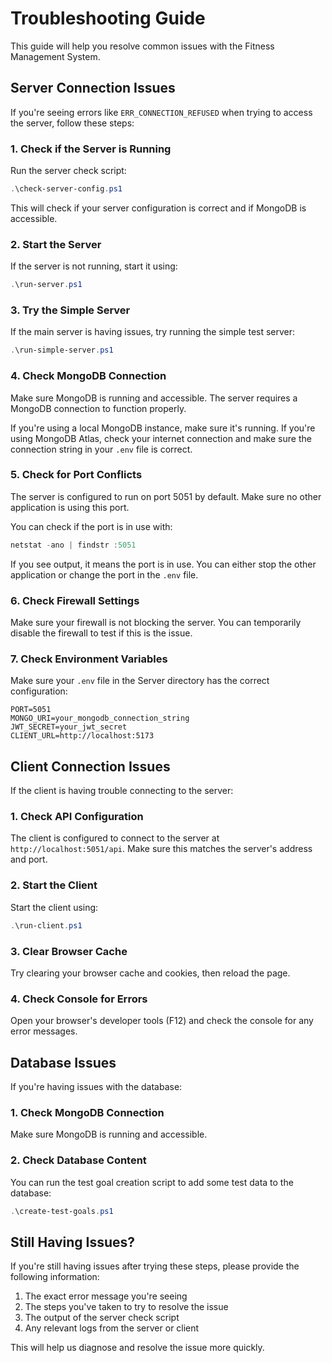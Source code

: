 # Troubleshooting Guide

This guide will help you resolve common issues with the Fitness Management System.

## Server Connection Issues

If you're seeing errors like `ERR_CONNECTION_REFUSED` when trying to access the server, follow these steps:

### 1. Check if the Server is Running

Run the server check script:

```powershell
.\check-server-config.ps1
```

This will check if your server configuration is correct and if MongoDB is accessible.

### 2. Start the Server

If the server is not running, start it using:

```powershell
.\run-server.ps1
```

### 3. Try the Simple Server

If the main server is having issues, try running the simple test server:

```powershell
.\run-simple-server.ps1
```

### 4. Check MongoDB Connection

Make sure MongoDB is running and accessible. The server requires a MongoDB connection to function properly.

If you're using a local MongoDB instance, make sure it's running. If you're using MongoDB Atlas, check your internet connection and make sure the connection string in your `.env` file is correct.

### 5. Check for Port Conflicts

The server is configured to run on port 5051 by default. Make sure no other application is using this port.

You can check if the port is in use with:

```powershell
netstat -ano | findstr :5051
```

If you see output, it means the port is in use. You can either stop the other application or change the port in the `.env` file.

### 6. Check Firewall Settings

Make sure your firewall is not blocking the server. You can temporarily disable the firewall to test if this is the issue.

### 7. Check Environment Variables

Make sure your `.env` file in the Server directory has the correct configuration:

```
PORT=5051
MONGO_URI=your_mongodb_connection_string
JWT_SECRET=your_jwt_secret
CLIENT_URL=http://localhost:5173
```

## Client Connection Issues

If the client is having trouble connecting to the server:

### 1. Check API Configuration

The client is configured to connect to the server at `http://localhost:5051/api`. Make sure this matches the server's address and port.

### 2. Start the Client

Start the client using:

```powershell
.\run-client.ps1
```

### 3. Clear Browser Cache

Try clearing your browser cache and cookies, then reload the page.

### 4. Check Console for Errors

Open your browser's developer tools (F12) and check the console for any error messages.

## Database Issues

If you're having issues with the database:

### 1. Check MongoDB Connection

Make sure MongoDB is running and accessible.

### 2. Check Database Content

You can run the test goal creation script to add some test data to the database:

```powershell
.\create-test-goals.ps1
```

## Still Having Issues?

If you're still having issues after trying these steps, please provide the following information:

1. The exact error message you're seeing
2. The steps you've taken to try to resolve the issue
3. The output of the server check script
4. Any relevant logs from the server or client

This will help us diagnose and resolve the issue more quickly. 